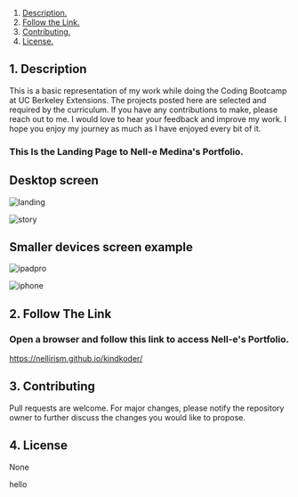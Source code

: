 1. [ Description. ](#desc)
2. [ Follow the Link. ](#urlz)
3. [ Contributing. ](#contributing)
4. [ License. ](#license)

<a name="desc"></a>

## 1. Description

This is a basic representation of my work while doing the Coding Bootcamp at UC Berkeley Extensions. The projects posted here are selected and required by the curriculum.
If you have any contributions to make, please reach out to me. I would love to hear your feedback and improve my work. I hope you enjoy my journey as much as I have enjoyed every bit of it.

### This Is the Landing Page to Nell-e Medina's Portfolio.

## Desktop screen

![landing](https://user-images.githubusercontent.com/71202250/124401443-79d84880-dcde-11eb-81f1-b797751a45db.JPG)

![story](https://user-images.githubusercontent.com/71202250/124401536-db001c00-dcde-11eb-9319-776b519b35c3.jpg)

## Smaller devices screen example

![ipadpro](https://user-images.githubusercontent.com/71202250/124401548-e6ebde00-dcde-11eb-9595-af643485c20b.JPG)

![iphone](https://user-images.githubusercontent.com/71202250/124373300-17336e00-dc46-11eb-85df-63c95ee33b12.JPG)

<a name="urlz"></a>

## 2. Follow The Link

### Open a browser and follow this link to access Nell-e's Portfolio.

https://nellirism.github.io/kindkoder/

<a name="contributing"></a>

## 3. Contributing

Pull requests are welcome. For major changes, please notify the repository owner to further discuss the changes you would like to propose.

<a name="license"></a>

## 4. License

None

hello
